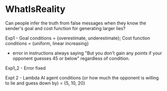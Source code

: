 # WhatIsReality

Can people infer the truth from false messages when they know the sender's goal and cost function for generating larger lies?

Exp1 - Goal conditions = {overestimate, underestimate}; Cost function conditions = {uniform, linear increasing}
- error in instructions always saying "But you don't gain any points if your opponent guesses 45 or below" regardless of condition. 

Exp1_2 - Error fixed

Expt 2 - Lambda AI agent conditions (or how much the opponent is willing to lie and guess down by) = {5, 10, 20}